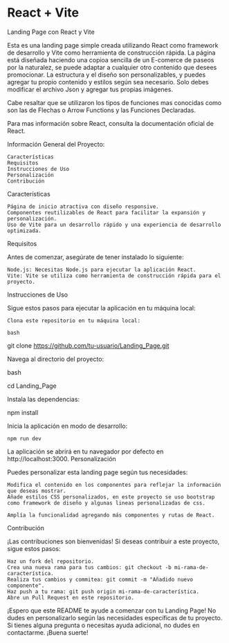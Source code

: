 # React + Vite

Landing Page con React y Vite

Esta es una landing page simple creada utilizando React como framework de desarrollo y Vite como herramienta de construcción rápida. La página está diseñada haciendo una copioa sencilla de un E-comerce de paseos por la naturalez, se puede adaptar a cualquier otro contenido que desees promocionar. La estructura y el diseño son personalizables, y puedes agregar tu propio contenido y estilos según sea necesario. Solo debes modificar el archivo Json y agregar tus propias imágenes.

Cabe resaltar que se utilizaron los tipos de funciones mas conocidas como son las de Flechas o Arrow Functions y las Funciones Declaradas.

Para mas información sobre React, consulta la documentación oficial de React.

Información General del Proyecto:

    Características
    Requisitos
    Instrucciones de Uso
    Personalización
    Contribución

Características

    Página de inicio atractiva con diseño responsive.
    Componentes reutilizables de React para facilitar la expansión y personalización.
    Uso de Vite para un desarrollo rápido y una experiencia de desarrollo optimizada.

Requisitos

Antes de comenzar, asegúrate de tener instalado lo siguiente:

    Node.js: Necesitas Node.js para ejecutar la aplicación React.
    Vite: Vite se utiliza como herramienta de construcción rápida para el proyecto.

Instrucciones de Uso

Sigue estos pasos para ejecutar la aplicación en tu máquina local:

    Clona este repositorio en tu máquina local:

    bash

git clone https://github.com/tu-usuario/Landing_Page.git

Navega al directorio del proyecto:

bash

cd Landing_Page

Instala las dependencias:

npm install

Inicia la aplicación en modo de desarrollo:

    npm run dev 

La aplicación se abrirá en tu navegador por defecto en http://localhost:3000.
Personalización

Puedes personalizar esta landing page según tus necesidades:

    Modifica el contenido en los componentes para reflejar la información que deseas mostrar.
    Añade estilos CSS personalizados, en este proyecto se uso bootstrap como framework de diseño y algunas lineas personalizadas de css.

    Amplía la funcionalidad agregando más componentes y rutas de React.

Contribución

¡Las contribuciones son bienvenidas! Si deseas contribuir a este proyecto, sigue estos pasos:

    Haz un fork del repositorio.
    Crea una nueva rama para tus cambios: git checkout -b mi-rama-de-característica.
    Realiza tus cambios y commitea: git commit -m "Añadido nuevo componente".
    Haz push a tu rama: git push origin mi-rama-de-característica.
    Abre un Pull Request en este repositorio.

¡Espero que este README te ayude a comenzar con tu Landing Page! No dudes en personalizarlo según las necesidades específicas de tu proyecto. Si tienes alguna pregunta o necesitas ayuda adicional, no dudes en contactarme. ¡Buena suerte!
